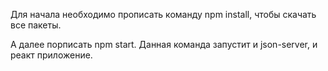 Для начала необходимо прописать команду npm install, чтобы скачать все пакеты.

А далее порписать npm start. Данная команда запустит и json-server, и реакт приложение.
